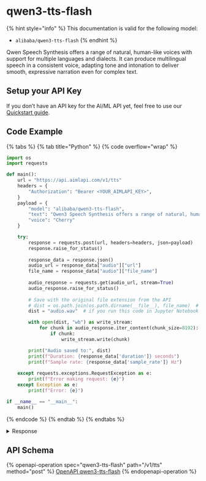 # qwen3-tts-flash

{% hint style="info" %}
This documentation is valid for the following model: &#x20;

* &#x20;`alibaba/qwen3-tts-flash`
{% endhint %}

Qwen Speech Synthesis offers a range of natural, human-like voices with support for multiple languages and dialects. It can produce multilingual speech in a consistent voice, adapting tone and intonation to deliver smooth, expressive narration even for complex text.

## Setup your API Key

If you don’t have an API key for the AI/ML API yet, feel free to use our [Quickstart guide](https://docs.aimlapi.com/quickstart/setting-up).

## Code Example

{% tabs %}
{% tab title="Python" %}
{% code overflow="wrap" %}
```python
import os
import requests

def main():
    url = "https://api.aimlapi.com/v1/tts"
    headers = {
        "Authorization": "Bearer <YOUR_AIMLAPI_KEY>",
    }
    payload = { 
        "model": "alibaba/qwen3-tts-flash",
        "text": "Qwen3 Speech Synthesis offers a range of natural, human-like voices with support for multiple languages and dialects. It can produce multilingual speech in a consistent voice, adapting tone and intonation to deliver smooth, expressive narration even for complex text.",
        "voice": "Cherry"
    }

    try:
        response = requests.post(url, headers=headers, json=payload)
        response.raise_for_status()
        
        response_data = response.json()
        audio_url = response_data["audio"]["url"]
        file_name = response_data["audio"]["file_name"]
        
        audio_response = requests.get(audio_url, stream=True)
        audio_response.raise_for_status()
        
        # Save with the original file extension from the API
        # dist = os.path.join(os.path.dirname(__file__), file_name)  # if you run this code as a .py file
        dist = "audio.wav"  # if you run this code in Jupyter Notebook

        with open(dist, "wb") as write_stream:
            for chunk in audio_response.iter_content(chunk_size=8192):
                if chunk:
                    write_stream.write(chunk)

        print("Audio saved to:", dist)
        print(f"Duration: {response_data['duration']} seconds")
        print(f"Sample rate: {response_data['sample_rate']} Hz")
        
    except requests.exceptions.RequestException as e:
        print(f"Error making request: {e}")
    except Exception as e:
        print(f"Error: {e}")

if __name__ == "__main__":
    main()
```
{% endcode %}
{% endtab %}
{% endtabs %}

<details>

<summary>Response</summary>

{% code overflow="wrap" %}
```json5
{
    "audio": {
        "url": "http://dashscope-result-sgp.oss-ap-southeast-1.aliyuncs.com/1d/4c/20251009/534f63ee/99d6a019-a643-4ea1-aa6b-305159fb5aad.wav?Expires=1760081011&OSSAccessKeyId=LTAI5tRcsWJEymQaTsKbKqGf&Signature=zLYxBBu34wIrRbvSMX0LsIDv1F8%3D"
    },
    "usage": {
        "characters": 267
    }
}
```
{% endcode %}

</details>

## API Schema

{% openapi-operation spec="qwen3-tts-flash" path="/v1/tts" method="post" %}
[OpenAPI qwen3-tts-flash](https://raw.githubusercontent.com/aimlapi/api-docs/refs/heads/main/docs/api-references/speech-models/Alibaba-Cloud/qwen3-tts-flash.json)
{% endopenapi-operation %}
